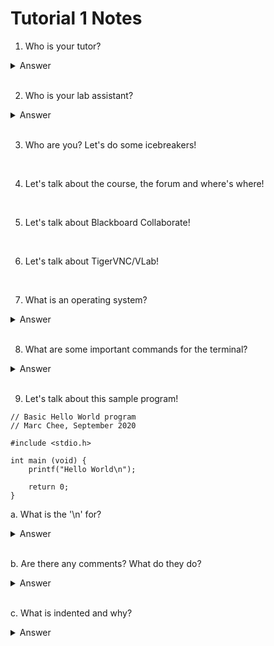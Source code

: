 # Tutorial 1 Notes

1. Who is your tutor?

<details> 
  <summary>Answer</summary>
  
My name is Clarissa Tatang and am currently a 3rd year Software Engineering student. Feel free to email me at clarissa.tatang@unsw.edu.au if you have any questions!
</details>

<br>

2. Who is your lab assistant?

<details> 
  <summary>Answer</summary>
  
My name is Patrick Chambers and I'm a 2nd year Computer Science / Mechanical Engineering student. In my free time I can be found playing piano or climbing large rocks. I'm looking forward to working with everyone this term!
</details>

<br>

3. Who are you? Let's do some icebreakers! 

<br>

4. Let's talk about the course, the forum and where's where!

<br>

5. Let's talk about Blackboard Collaborate!

<br>

6. Let's talk about TigerVNC/VLab!

<br>

7. What is an operating system?

<details>
  <summary>Answer</summary>
  
A software that communicates with the hardware and allows other programs to run.

**Eg**. Windows, iOS, Linux!
</details>

<br>

8. What are some important commands for the terminal?

<details>
  <summary>Answer</summary>

```
cd - changes to root directory
cd .. - changes to parent directory
cd dir - changes to directory with the name dir
cd ../dir - changes to parent directory, then to directory with the name dir
```

```
ls - lists the files in the current directory
```

```
mkdir dir - makes a directory with the name dir
```

```
cp src dst - copies the file src to dst
```

```
mv src dst - cuts the file src to dst (can also be used to rename files!)
```

</details>

<br>

9. Let's talk about this sample program!

```
// Basic Hello World program
// Marc Chee, September 2020

#include <stdio.h>

int main (void) {
    printf("Hello World\n");
    
    return 0;
}
```

  a. What is the '\n' for?

<details>
  <summary>Answer</summary>
  
The '\n' represents a new line - a press of the enter button. It tells the program to go to the next line.
</details>

<br>

  b. Are there any comments? What do they do?

<details>
  <summary>Answer</summary>
  
The first two lines of the sample program are comments. A comment's purpose include:
- Describing what is happening in the code - why did we choose to write this code?
- Providing important information about the code such as the author or its purpose.
</details>

<br>

  c. What is indented and why?

<details>
  <summary>Answer</summary>
  
The code inside the main function is indented. It is indented because there are curly brackets around it. The rule for indentation is

```
(pairs of curly brackets around the code) x 4 spaces = indentation amount
```

</details>

<br>  
